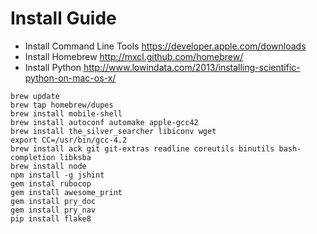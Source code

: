 # Install Guide

* Install Command Line Tools https://developer.apple.com/downloads
* Install Homebrew http://mxcl.github.com/homebrew/
* Install Python http://www.lowindata.com/2013/installing-scientific-python-on-mac-os-x/

```
brew update
brew tap homebrew/dupes
brew install mobile-shell
brew install autoconf automake apple-gcc42
brew install the_silver_searcher libiconv wget
export CC=/usr/bin/gcc-4.2
brew install ack git git-extras readline coreutils binutils bash-completion libksba
brew install node
npm install -g jshint
gem instal rubocop
gem install awesome_print
gem install pry_doc
gem install pry_nav
pip install flake8
```
